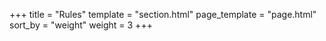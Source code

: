 +++
title = "Rules"
template = "section.html"
page_template = "page.html"
sort_by = "weight"
weight = 3
+++
